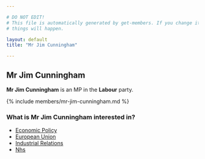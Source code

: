 ```yaml
---

# DO NOT EDIT!
# This file is automatically generated by get-members. If you change it, bad
# things will happen.

layout: default
title: "Mr Jim Cunningham"

---
```


## Mr Jim Cunningham

**Mr Jim Cunningham** is an MP in the **Labour** party.

{% include members/mr-jim-cunningham.md %}

### What is Mr Jim Cunningham interested in?


* [Economic Policy](/interests/economic-policy.html)
* [European Union](/interests/european-union.html)
* [Industrial Relations](/interests/industrial-relations.html)
* [Nhs](/interests/nhs.html)
